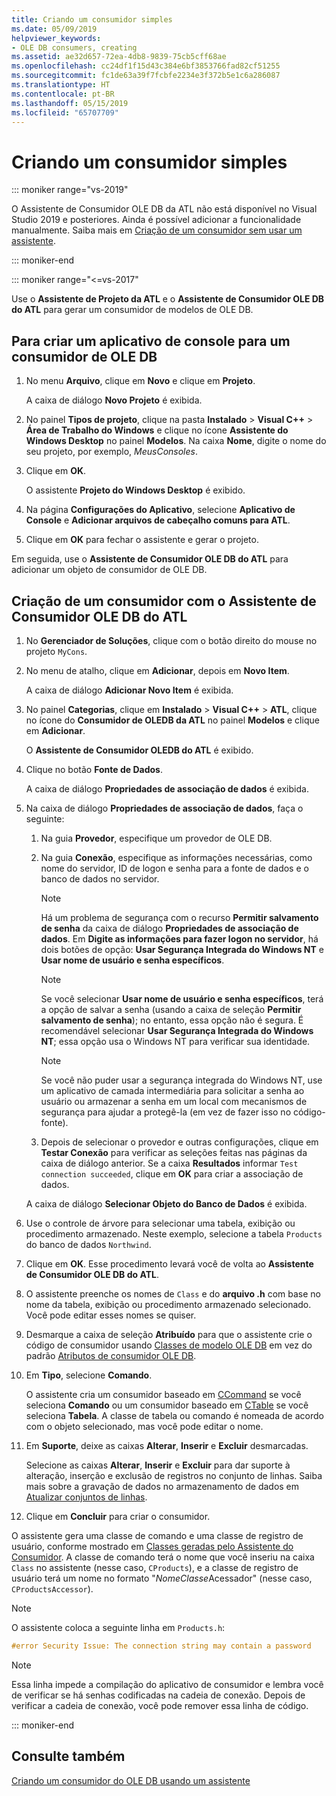 ```yaml
---
title: Criando um consumidor simples
ms.date: 05/09/2019
helpviewer_keywords:
- OLE DB consumers, creating
ms.assetid: ae32d657-72ea-4db8-9839-75cb5cff68ae
ms.openlocfilehash: cc24df1f15d43c384e6bf3853766fad82cf51255
ms.sourcegitcommit: fc1de63a39f7fcbfe2234e3f372b5e1c6a286087
ms.translationtype: HT
ms.contentlocale: pt-BR
ms.lasthandoff: 05/15/2019
ms.locfileid: "65707709"
---
```

# <a name="creating-a-simple-consumer"></a>Criando um consumidor simples

::: moniker range="vs-2019"

O Assistente de Consumidor OLE DB da ATL não está disponível no Visual Studio 2019 e posteriores. Ainda é possível adicionar a funcionalidade manualmente. Saiba mais em [Criação de um consumidor sem usar um assistente](creating-a-consumer-without-using-a-wizard.md).

::: moniker-end

::: moniker range="<=vs-2017"

Use o **Assistente de Projeto da ATL** e o **Assistente de Consumidor OLE DB do ATL** para gerar um consumidor de modelos de OLE DB.

## <a name="to-create-a-console-application-for-an-ole-db-consumer"></a>Para criar um aplicativo de console para um consumidor de OLE DB

1. No menu **Arquivo**, clique em **Novo** e clique em **Projeto**.

   A caixa de diálogo **Novo Projeto** é exibida.

1. No painel **Tipos de projeto**, clique na pasta **Instalado** > **Visual C++** > **Área de Trabalho do Windows** e clique no ícone **Assistente do Windows Desktop** no painel **Modelos**. Na caixa **Nome**, digite o nome do seu projeto, por exemplo, *MeusConsoles*.

1. Clique em **OK**.

   O assistente **Projeto do Windows Desktop** é exibido.

1. Na página **Configurações do Aplicativo**, selecione **Aplicativo de Console** e **Adicionar arquivos de cabeçalho comuns para ATL**.

1. Clique em **OK** para fechar o assistente e gerar o projeto.

Em seguida, use o **Assistente de Consumidor OLE DB do ATL** para adicionar um objeto de consumidor de OLE DB.

## <a name="to-create-a-consumer-with-the-atl-ole-db-consumer-wizard"></a>Criação de um consumidor com o Assistente de Consumidor OLE DB do ATL

1. No **Gerenciador de Soluções**, clique com o botão direito do mouse no projeto `MyCons`.

1. No menu de atalho, clique em **Adicionar**, depois em **Novo Item**.

   A caixa de diálogo **Adicionar Novo Item** é exibida.

1. No painel **Categorias**, clique em **Instalado** > **Visual C++**  > **ATL**, clique no ícone do **Consumidor de OLEDB da ATL** no painel **Modelos** e clique em **Adicionar**.

   O **Assistente de Consumidor OLEDB do ATL** é exibido.

1. Clique no botão **Fonte de Dados**.

   A caixa de diálogo **Propriedades de associação de dados** é exibida.

1. Na caixa de diálogo **Propriedades de associação de dados**, faça o seguinte:

   1. Na guia **Provedor**, especifique um provedor de OLE DB.

   1. Na guia **Conexão**, especifique as informações necessárias, como nome do servidor, ID de logon e senha para a fonte de dados e o banco de dados no servidor.

      > [!NOTE]
      > Há um problema de segurança com o recurso **Permitir salvamento de senha** da caixa de diálogo **Propriedades de associação de dados**. Em **Digite as informações para fazer logon no servidor**, há dois botões de opção: **Usar Segurança Integrada do Windows NT** e **Usar nome de usuário e senha específicos**.

      > [!NOTE]
      > Se você selecionar **Usar nome de usuário e senha específicos**, terá a opção de salvar a senha (usando a caixa de seleção **Permitir salvamento de senha**); no entanto, essa opção não é segura. É recomendável selecionar **Usar Segurança Integrada do Windows NT**; essa opção usa o Windows NT para verificar sua identidade.

      > [!NOTE]
      > Se você não puder usar a segurança integrada do Windows NT, use um aplicativo de camada intermediária para solicitar a senha ao usuário ou armazenar a senha em um local com mecanismos de segurança para ajudar a protegê-la (em vez de fazer isso no código-fonte).

   1. Depois de selecionar o provedor e outras configurações, clique em **Testar Conexão** para verificar as seleções feitas nas páginas da caixa de diálogo anterior. Se a caixa **Resultados** informar `Test connection succeeded`, clique em **OK** para criar a associação de dados.

   A caixa de diálogo **Selecionar Objeto do Banco de Dados** é exibida.

1. Use o controle de árvore para selecionar uma tabela, exibição ou procedimento armazenado. Neste exemplo, selecione a tabela `Products` do banco de dados `Northwind`.

1. Clique em **OK**. Esse procedimento levará você de volta ao **Assistente de Consumidor OLE DB do ATL**.

1. O assistente preenche os nomes de `Class` e do **arquivo .h** com base no nome da tabela, exibição ou procedimento armazenado selecionado. Você pode editar esses nomes se quiser.

1. Desmarque a caixa de seleção **Atribuído** para que o assistente crie o código de consumidor usando [Classes de modelo OLE DB](../../data/oledb/ole-db-consumer-templates-reference.md) em vez do padrão [Atributos de consumidor OLE DB](../../windows/ole-db-consumer-attributes.md).

1. Em **Tipo**, selecione **Comando**.

   O assistente cria um consumidor baseado em [CCommand](../../data/oledb/ccommand-class.md) se você seleciona **Comando** ou um consumidor baseado em [CTable](../../data/oledb/ctable-class.md) se você seleciona **Tabela**. A classe de tabela ou comando é nomeada de acordo com o objeto selecionado, mas você pode editar o nome.

1. Em **Suporte**, deixe as caixas **Alterar**, **Inserir** e **Excluir** desmarcadas.

   Selecione as caixas **Alterar**, **Inserir** e **Excluir** para dar suporte à alteração, inserção e exclusão de registros no conjunto de linhas. Saiba mais sobre a gravação de dados no armazenamento de dados em [Atualizar conjuntos de linhas](../../data/oledb/updating-rowsets.md).

1. Clique em **Concluir** para criar o consumidor.

O assistente gera uma classe de comando e uma classe de registro de usuário, conforme mostrado em [Classes geradas pelo Assistente do Consumidor](../../data/oledb/consumer-wizard-generated-classes.md). A classe de comando terá o nome que você inseriu na caixa `Class` no assistente (nesse caso, `CProducts`), e a classe de registro de usuário terá um nome no formato "*NomeClasse*Acessador" (nesse caso, `CProductsAccessor`).

> [!NOTE]
> O assistente coloca a seguinte linha em `Products.h`:

```cpp
#error Security Issue: The connection string may contain a password
```

> [!NOTE]
> Essa linha impede a compilação do aplicativo de consumidor e lembra você de verificar se há senhas codificadas na cadeia de conexão. Depois de verificar a cadeia de conexão, você pode remover essa linha de código.

::: moniker-end

## <a name="see-also"></a>Consulte também

[Criando um consumidor do OLE DB usando um assistente](../../data/oledb/creating-an-ole-db-consumer-using-a-wizard.md)
